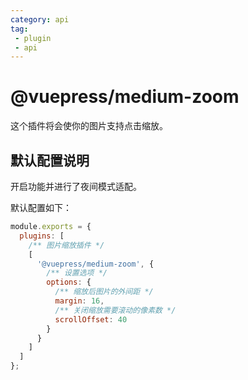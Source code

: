 ```yaml
---
category: api
tag: 
 - plugin
 - api
---
```


# @vuepress/medium-zoom <MyBadge text="新增" />

这个插件将会使你的图片支持点击缩放。

## 默认配置说明

开启功能并进行了夜间模式适配。

默认配置如下：

```js
module.exports = {
  plugins: [
    /** 图片缩放插件 */
    [
      '@vuepress/medium-zoom', {
        /** 设置选项 */
        options: {
          /** 缩放后图片的外间距 */
          margin: 16,
          /** 关闭缩放需要滚动的像素数 */
          scrollOffset: 40
        }
      }
    ]
  ]
};
```
